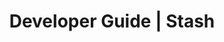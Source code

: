 ---
title: Developer Guide | Stash
description: Stash Developer Guide
menu:
  product_stash_0.7.0-rc.3:
    identifier: developer-guide
    name: Developer Guide
    parent: setup
    weight: 40
menu_name: product_stash_0.7.0-rc.3
---